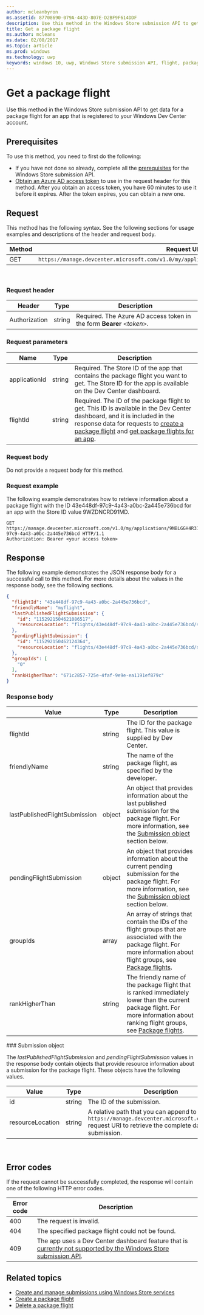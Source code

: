 ```yaml
---
author: mcleanbyron
ms.assetid: 87708690-079A-443D-807E-D2BF9F614DDF
description: Use this method in the Windows Store submission API to get data for a package flight for an app that is registered to your Windows Dev Center account.
title: Get a package flight
ms.author: mcleans
ms.date: 02/08/2017
ms.topic: article
ms.prod: windows
ms.technology: uwp
keywords: windows 10, uwp, Windows Store submission API, flight, package flight
---
```


# Get a package flight




Use this method in the Windows Store submission API to get data for a package flight for an app that is registered to your Windows Dev Center account.

## Prerequisites

To use this method, you need to first do the following:

* If you have not done so already, complete all the [prerequisites](create-and-manage-submissions-using-windows-store-services.md#prerequisites) for the Windows Store submission API.
* [Obtain an Azure AD access token](create-and-manage-submissions-using-windows-store-services.md#obtain-an-azure-ad-access-token) to use in the request header for this method. After you obtain an access token, you have 60 minutes to use it before it expires. After the token expires, you can obtain a new one.

## Request

This method has the following syntax. See the following sections for usage examples and descriptions of the header and request body.

| Method | Request URI                                                      |
|--------|------------------------------------------------------------------|
| GET    | ```https://manage.devcenter.microsoft.com/v1.0/my/applications/{applicationId}/flights/{flightId}``` |

<span/>
 

### Request header

| Header        | Type   | Description                                                                 |
|---------------|--------|-----------------------------------------------------------------------------|
| Authorization | string | Required. The Azure AD access token in the form **Bearer** &lt;*token*&gt;. |

<span/>

### Request parameters


| Name        | Type   | Description                                                                 |
|---------------|--------|-----------------------------------------------------------------------------|
| applicationId | string | Required. The Store ID of the app that contains the package flight you want to get. The Store ID for the app is available on the Dev Center dashboard.  |
| flightId | string | Required. The ID of the package flight to get. This ID is available in the Dev Center dashboard, and it is included in the response data for requests to [create a package flight](create-a-flight.md) and [get package flights for an app](get-flights-for-an-app.md).  |

<span/>

### Request body

Do not provide a request body for this method.

<span/>

### Request example

The following example demonstrates how to retrieve information about a package flight with the ID 43e448df-97c9-4a43-a0bc-2a445e736bcd for an app with the Store ID value 9WZDNCRD91MD.

```
GET https://manage.devcenter.microsoft.com/v1.0/my/applications/9NBLGGH4R315/flights/43e448df-97c9-4a43-a0bc-2a445e736bcd HTTP/1.1
Authorization: Bearer <your access token>
```

## Response

The following example demonstrates the JSON response body for a successful call to this method. For more details about the values in the response body, see the following sections.

```json
{
  "flightId": "43e448df-97c9-4a43-a0bc-2a445e736bcd",
  "friendlyName": "myflight",
  "lastPublishedFlightSubmission": {
    "id": "1152921504621086517",
    "resourceLocation": "flights/43e448df-97c9-4a43-a0bc-2a445e736bcd/submissions/1152921504621086517"
  },
  "pendingFlightSubmission": {
    "id": "115292150462124364",
    "resourceLocation": "flights/43e448df-97c9-4a43-a0bc-2a445e736bcd/submissions/1152921504621243647"
  },
  "groupIds": [
    "0"
  ],
  "rankHigherThan": "671c2857-725e-4faf-9e9e-ea1191ef879c"
}
```

### Response body

| Value      | Type   | Description                                                                                                                                                                                                                                                                         |
|------------|--------|----------------------------------------------------------------------------------------------------------------------------------------------------------------------------------------------------------------------------------------------------------------------------------------|
| flightId            | string  | The ID for the package flight. This value is supplied by Dev Center.  |
| friendlyName           | string  | The name of the package flight, as specified by the developer.   |  
| lastPublishedFlightSubmission       | object | An object that provides information about the last published submission for the package flight. For more information, see the [Submission object](#submission_object) section below.  |
| pendingFlightSubmission        | object  |  An object that provides information about the current pending submission for the package flight. For more information, see the [Submission object](#submission_object) section below.  |   
| groupIds           | array  | An array of strings that contain the IDs of the flight groups that are associated with the package flight. For more information about flight groups, see [Package flights](https://msdn.microsoft.com/windows/uwp/publish/package-flights).   |
| rankHigherThan           | string  | The friendly name of the package flight that is ranked immediately lower than the current package flight. For more information about ranking flight groups, see [Package flights](https://msdn.microsoft.com/windows/uwp/publish/package-flights).  |

<span id="submission_object" />
### Submission object

The *lastPublishedFlightSubmission* and *pendingFlightSubmission* values in the response body contain objects that provide resource information about a submission for the package flight. These objects have the following values.

| Value           | Type    | Description                                                                                                                                                                                                                          |
|-----------------|---------|--------------------------------------------------------------------------------------------------------------------------------------------------------------------------------------------------------------------------------------|
| id            | string  | The ID of the submission.    |
| resourceLocation   | string  | A relative path that you can append to the base ```https://manage.devcenter.microsoft.com/v1.0/my/``` request URI to retrieve the complete data for the submission.                                                                                                                                               |
 
<span/>

## Error codes

If the request cannot be successfully completed, the response will contain one of the following HTTP error codes.

| Error code |  Description     |
|--------|---------------------  |
| 400  | The request is invalid. |
| 404  | The specified package flight could not be found.   |   
| 409  | The app uses a Dev Center dashboard feature that is [currently not supported by the Windows Store submission API](create-and-manage-submissions-using-windows-store-services.md#not_supported). |                                                                                                 

<span/>

## Related topics

* [Create and manage submissions using Windows Store services](create-and-manage-submissions-using-windows-store-services.md)
* [Create a package flight](create-a-flight.md)
* [Delete a package flight](delete-a-flight.md)
